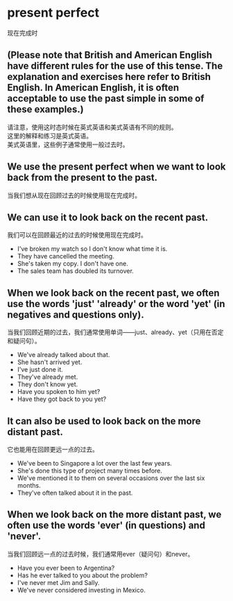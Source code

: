 # present perfect
现在完成时


## (Please note that British and American English have different rules for the use of this tense. The explanation and exercises here refer to British English. In American English, it is often acceptable to use the past simple in some of these examples.)
请注意，使用这时态时候在英式英语和美式英语有不同的规则。  
这里的解释和练习是英式英语。  
美式英语里，这些例子通常使用一般过去时。


## We use the present perfect when we want to look back from the present to the past.
当我们想从现在回顾过去的时候使用现在完成时。


## We can use it to look back on the recent past.
我们可以在回顾最近的过去的时候使用现在完成时。


* I've broken my watch so I don't know what time it is.
* They have cancelled the meeting.
* She's taken my copy. I don't have one.
* The sales team has doubled its turnover.


## When we look back on the recent past, we often use the words 'just' 'already' or the word 'yet' (in negatives and questions only).
当我们回顾近期的过去，我们通常使用单词——just、already、yet（只用在否定和疑问句）。


* We've already talked about that.
* She hasn't arrived yet.
* I've just done it.
* They've already met.
* They don't know yet.
* Have you spoken to him yet?
* Have they got back to you yet?


## It can also be used to look back on the more distant past.
它也能用在回顾更远一点的过去。


* We've been to Singapore a lot over the last few years.
* She's done this type of project many times before.
* We've mentioned it to them on several occasions over the last six months.
* They've often talked about it in the past.


## When we look back on the more distant past, we often use the words 'ever' (in questions) and 'never'.
当我们回顾远一点的过去时候，我们通常用ever（疑问句）和never。


* Have you ever been to Argentina?
* Has he ever talked to you about the problem?
* I've never met Jim and Sally.
* We've never considered investing in Mexico.
